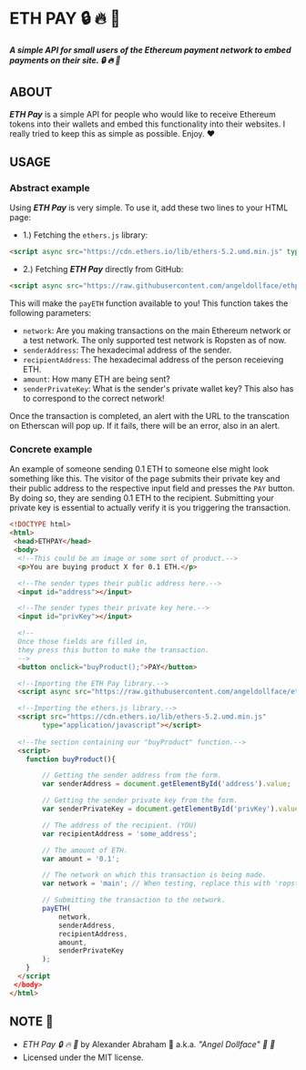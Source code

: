 # ETH PAY :lock: :fire: :money_mouth_face:

***A simple API for small users of the Ethereum payment network to embed payments on their site. :lock: :fire: :money_mouth_face:***

## ABOUT

***ETH Pay*** is a simple API for people who would like to receive Ethereum tokens into their wallets and embed this functionality into their websites. I really tried to keep this as simple as possible. Enjoy. :heart:

## USAGE

### Abstract example

Using ***ETH Pay*** is very simple. To use it, add these two lines to your HTML page:

- 1.) Fetching the `ethers.js` library:
```HTML
<script async src="https://cdn.ethers.io/lib/ethers-5.2.umd.min.js" type="application/javascript"></script>
```
- 2.) Fetching ***ETH Pay*** directly from GitHub:
```HTML
<script async src="https://raw.githubusercontent.com/angeldollface/ethpay/main/src/ethpay.js" type="application/javascript"></script>
```
This will make the `payETH` function available to you! This function takes the following parameters:

- `network`: Are you making transactions on the main Ethereum network or a test network. The only supported test network is Ropsten as of now.
- `senderAddress`: The hexadecimal address of the sender.
- `recipientAddress`: The hexadecimal address of the person receieving ETH.
- `amount`: How many ETH are being sent?
- `senderPrivateKey`: What is the sender's private wallet key? This also has to correspond to the correct network!

Once the transaction is completed, an alert with the URL to the transcation on Etherscan will pop up. If it fails, there will be an error, also in an alert.

### Concrete example

An example of someone sending 0.1 ETH to someone else might look something like this. The visitor of the page submits their private key and their public address to the respective input field and presses the `PAY` button. By doing so, they are sending 0.1 ETH to the recipient. Submitting your private key is essential to actually verify it is you triggering the transaction.

```HTML
<!DOCTYPE html>
<html>
 <head>ETHPAY</head>
 <body>
  <!--This could be an image or some sort of product.-->
  <p>You are buying product X for 0.1 ETH.</p>

  <!--The sender types their public address here.-->
  <input id="address"></input>

  <!--The sender types their private key here.-->
  <input id="privKey"></input>

  <!--
  Once those fields are filled in, 
  they press this button to make the transaction.
  -->
  <button onclick="buyProduct();">PAY</button>

  <!--Importing the ETH Pay library.-->
  <script async src="https://raw.githubusercontent.com/angeldollface/ethpay/main/src/ethpay.js"></script>

  <!--Importing the ethers.js library.-->
  <script src="https://cdn.ethers.io/lib/ethers-5.2.umd.min.js"
        type="application/javascript"></script>
      
  <!--The section containing our "buyProduct" function.-->
  <script>
    function buyProduct(){

        // Getting the sender address from the form.
        var senderAddress = document.getElementById('address').value;

        // Getting the sender private key from the form.
        var senderPrivateKey = document.getElementById('privKey').value;

        // The address of the recipient. (YOU)
        var recipientAddress = 'some_address';

        // The amount of ETH.
        var amount = '0.1';

        // The network on which this transaction is being made.
        var network = 'main'; // When testing, replace this with 'ropsten'.

        // Submitting the transaction to the network.
        payETH(
            network,
            senderAddress,
            recipientAddress,
            amount,
            senderPrivateKey
        );
    }
  </script
 </body>
</html>
```

## NOTE :scroll:

- *ETH Pay :lock: :fire: :money_mouth_face:* by Alexander Abraham :black_heart: a.k.a. *"Angel Dollface" :dolls: :ribbon:*
- Licensed under the MIT license.
